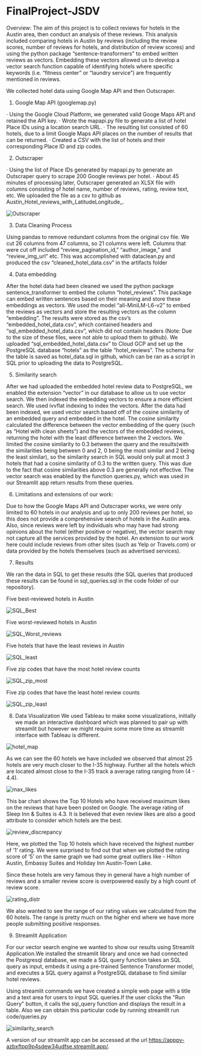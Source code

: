# FinalProject-JSDV
Overview: The aim of this project is to collect reviews for hotels in the Austin area, then conduct an analysis of these reviews. This analysis included comparing hotels in Austin by reviews (including the review scores, number of reviews for hotels, and distribution of review scores) and using the python package “sentence-transformers” to embed written reviews as vectors. Embedding these vectors allowed us to develop a vector search function capable of identifying hotels where specific keywords (i.e. “fitness center” or “laundry service”) are frequently mentioned in reviews.

We collected hotel data using Google Map API and then Outscraper.
 
1. Google Map API (googlemap.py)
 
·  	Using the Google Cloud Platform, we generated valid Googe Maps API and retained the API key.
·  	Wrote the mapapi.py file to generate a list of hotel Place IDs using a location search URL.
·  	The resulting list consisted of 60 hotels, due to a limit Google Maps API places on the number of results that can be returned.
·  	Created a CSV with the list of hotels and their corresponding Place ID and zip codes.
 
2. Outscraper
 
·  	Using the list of Place IDs generated by mapapi.py to generate an Outscraper query to scrape 200 Google reviews per hotel.
·  	About 45 minutes of processing later, Outscraper generated an XLSX file with columns consisting of hotel name, number of reviews, rating, review text, etc. We uploaded the file as a csv to   github as Austin_Hotel_reviews_with_LatitudeLongitude_.

![Outscraper](https://github.com/JacobMcGill/FinalProject-JSDV/assets/143020777/04069a51-b29f-4e34-a74c-ce53185a94f0)

3. Data Cleaning Process

Using pandas to remove redundant columns from the original csv file. We cut 26 columns from 47 columns, so 21 columns were left. Columns that were cut off included “review_pagination_id,” “author_image,” and “review_img_url” etc. This was accomplished with dataclean.py and produced the csv “cleaned_hotel_data.csv” in the artifacts folder

4. Data embedding

After the hotel data had been cleaned we used the python package sentence_transformer to embed the column “hotel_reviews”. This package can embed written sentences based on their meaning and store these embeddings as vectors. We used the model “all-MiniLM-L6-v2” to embed the reviews as vectors and store the resulting vectors as the column “embedding”. The results were stored as the csv’s “embedded_hotel_data.csv”, which contained headers and “sql_embedded_hotel_data.csv”, which did not contain headers (Note: Due to the size of these files, were not able to upload them to github).  We uploaded “sql_embedded_hotel_data.csv” to Cloud GCP and set up the PostgreSQL database “hotels” as the table “hotel_reviews”. The schema for the table is saved as hotel_data.sql in github, which can be ran as a script in SQL prior to uploading the data to PostgreSQL.  

5. Similarity search

After we had uploaded the embedded hotel review data to PostgreSQL, we enabled the extension “vector” in our database to allow us to use vector search.  We then indexed the embedding vectors to ensure a more efficient search. We used ivvflat indexing to index the vectors. After the data had been indexed, we used vector search based off of the cosine similarity of an embedded query and embedded in the hotel. The cosine similarity calculated the difference between the vector embedding of the query (such as “Hotel with clean sheets”) and the vectors of the embedded reviews, returning the hotel with the least difference between the 2 vectors. We limited the cosine similarity to 0.3 between the query and the results(with the similarities being between 0 and 2, 0 being the most similar and 2 being the least similar), so the similarity search in SQL would only pull at most 3 hotels that had a cosine similarity of 0.3 to the written query. This was due to the fact that cosine similarities above 0.3 are generally not effective. The vector search was enabled by the function queries.py, which was used in our Streamlit app return results from these queries.

6. Limitations and extensions of our work:

Due to how the Google Maps API and Outscraper works, we were only limited to 60 hotels in our analysis and up to only 200 reviews per hotel, so this does not provide a comprehensive search of hotels in the Austin area. Also, since reviews were left by individuals who may have had strong opinions about the hotel (either positive or negative), the vector search may not capture all the services provided by the hotel. An extension to our work here could include reviews from other sites (such as Yelp or Travels.com) or data provided by the hotels themselves (such as advertised services).

7. Results

We ran the data in SQL to get these results (the SQL queries that produced these results can be found in sql_queries.sql in the code folder of our repository).


Five best-reviewed hotels in Austin

![SQL_Best](https://github.com/JacobMcGill/FinalProject-JSDV/assets/143020777/0e69a868-ab1b-4eed-8c07-5abf0f29d6ac)

Five worst-reviewed hotels in Austin

![SQL_Worst_reviews](https://github.com/JacobMcGill/FinalProject-JSDV/assets/143020777/09cb9745-adde-45af-ab84-3dbdf5e17637)

Five hotels that have the least reviews in Austin

![SQL_least](https://github.com/JacobMcGill/FinalProject-JSDV/assets/143020777/6e0d3880-3452-41de-9c88-2ba2a7874d2d)

Five zip codes that have the most hotel review counts

![SQL_zip_most](https://github.com/JacobMcGill/FinalProject-JSDV/assets/143020777/2d31a821-fceb-4cb5-be44-ce95e1cf7288)

Five zip codes that have the least hotel review counts

![SQL_zip_least](https://github.com/JacobMcGill/FinalProject-JSDV/assets/143020777/52108b48-2cd0-406a-afa1-e117f11854a1)

8. Data Visualization
We used Tableau to make some visualizations, initially we made an interactive dashboard which was planned to pair up with streamlit but however we might require some more time as streamlit interface with Tableau is different.

![hotel_map](https://github.com/JacobMcGill/FinalProject-JSDV/assets/143020777/3c7c74d1-160e-4cb1-bb23-e7d61f195f29)

As we can see the 60 hotels we have included we observed that almost 25 hotels are very much closer to the I-35 highway. Further all the hotels which are located almost close to the I-35 track a average rating ranging from (4 - 4.4).

![max_likes](https://github.com/JacobMcGill/FinalProject-JSDV/assets/143020777/94c3ba1f-c2d4-4577-8df9-3c4b542a26b6)

This bar chart shows the Top 10 Hotels who have received maximum likes on the reviews that have been posted on Google. The average rating of Sleep Inn & Suites is 4.3. It is believed that even review likes are also a good attribute to consider which hotels are the best. 

![review_discrepancy](https://github.com/JacobMcGill/FinalProject-JSDV/assets/143020777/1f45b85c-dcc3-4c3e-ae88-424cdd7ff1ee)

Here, we plotted the Top 10 hotels which have received the highest number of ‘1’ rating. We were surprised to find out that when we plotted the rating score of ‘5’ on the same graph we had some great outliers like - Hilton Austin, Embassy Suites and Holiday Inn Austin-Town Lake.

Since these hotels are very famous they in general have a high number of reviews and a smaller review score is overpowered easily by a high count of review score. 

![rating_distr](https://github.com/JacobMcGill/FinalProject-JSDV/assets/143020777/a471fa75-aabd-4a3b-aa7e-37b19a39b3dd)

We also wanted to see the range of our rating values we calculated from the 60 hotels. The range is pretty much on the higher end where we have more people submitting positive responses. 

9. Streamlit Application
   
For our vector search engine we wanted to show our results using Streamlit Application.We installed the streamlit library and once we had connected the Postgresql database, we made a SQL query function takes an SQL query as input, embeds it using a pre-trained Sentence Transformer model, and executes a SQL query against a PostgreSQL database to find similar hotel reviews.

Using streamlit commands we have created a simple web page with a title and a text area for users to input SQL queries.If the user clicks the "Run Query" button, it calls the sql_query function and displays the result in a table. Also we can obtain this particular code by running streamlit run code/queries.py

![similarity_search](https://github.com/JacobMcGill/FinalProject-JSDV/assets/143020777/32aa684b-4848-4c06-9ba1-8b4cfda5e9fb)

A version of our streamlit app can be accessed at the url https://apppy-azbxftpp9p4sdew34udfse.streamlit.app/.

